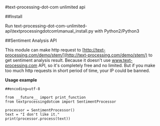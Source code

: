 #text-processing-dot-com unlimited api

##Install

Run text-processing-dot-com-unlimited-api\textprocessingdotcom\manual_install.py with Python2/Python3

##Sentiment Analysis API

This module can make http request to [http://text-processing.com/demo/stem/](http://text-processing.com/demo/stem/) to get sentiment analysis result. Because it doesn't use www.text-processing.com API, so it's completely free and no limited. But if you make too much http requests in short period of time, your IP could be banned.

**Usage example**

	##encoding=utf-8
	
	from __future__ import print_function
	from textprocessingdotcom import SentimentProcessor
	
	processor = SentimentProcessor()
	text = "I don't like it."
	print(processor.process(text))